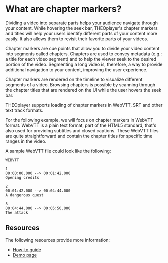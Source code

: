 # What are chapter markers?

Dividing a video into separate parts helps your audience navigate through your content. While hovering the seek bar, THEOplayer's chapter markers and titles will help your users identify different parts of your content more easily. It also allows them to revisit their favorite parts of your videos.

Chapter markers are cue points that allow you to divide your video content into segments called chapters. Chapters are used to convey metadata (e.g.: a title for each video segment) and to help the viewer seek to the desired portion of the video. Segmenting a long video is, therefore, a way to provide additional navigation to your content, improving the user experience.

Chapter markers are rendered on the timeline to visualize different segments of a video. Browsing chapters is possible by scanning through the chapter titles that are rendered on the UI while the user hovers the seek bar.

THEOplayer supports loading of chapter markers in WebVTT, SRT and other text track formats.

For the following example, we will focus on chapter markers in WebVTT format. WebVTT is a plain text format, part of the HTML5 standard, that's also used for providing subtitles and closed captions. These WebVTT files are quite straightforward and contain the chapter titles for specific time ranges in the video.

A sample WebVTT file could look like the following:

```text
WEBVTT

1
00:00:00.000 --> 00:01:42.000
Opening credits

2
00:01:42.000 --> 00:04:44.000
A dangerous quest

3
00:04:44.000 --> 00:05:50.000
The attack
```

## Resources

The following resources provide more information:

- [How-to guide](../../knowledge-base/03-playback/subtitles-and-closed-captions/01-chapter-markers.md)
- [Demo page](https://demo.theoplayer.com/chapters)
